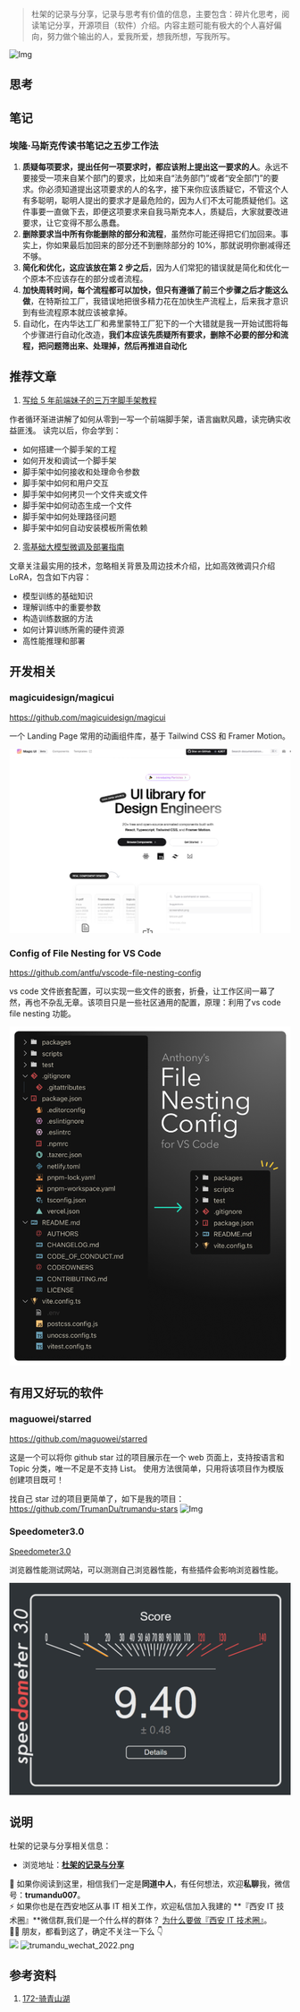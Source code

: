 > 杜架的记录与分享，记录与思考有价值的信息，主要包含：碎片化思考，阅读笔记分享，开源项目（软件）介绍。内容主题可能有极大的个人喜好偏向，努力做个输出的人，爱我所爱，想我所想，写我所写。

![Img](https://static.trumandu.top/yank-note-picgo-img-20240624204004.png)

## 思考

## 笔记

### 埃隆·马斯克传读书笔记之五步工作法

1. **质疑每项要求，提出任何一项要求时，都应该附上提出这一要求的人**。永远不要接受一项来自某个部门的要求，比如来自“法务部门”或者“安全部门”的要求。你必须知道提出这项要求的人的名字，接下来你应该质疑它，不管这个人有多聪明，聪明人提出的要求才是最危险的，因为人们不太可能质疑他们。这件事要一直做下去，即便这项要求来自我马斯克本人，质疑后，大家就要改进要求，让它变得不那么愚蠢。
2. **删除要求当中所有你能删除的部分和流程**，虽然你可能还得把它们加回来。事实上，你如果最后加回来的部分还不到删除部分的 10%，那就说明你删减得还不够。
3. **简化和优化，这应该放在第 2 步之后**，因为人们常犯的错误就是简化和优化一个原本不应该存在的部分或者流程。
4. **加快周转时间，每个流程都可以加快，但只有遵循了前三个步骤之后才能这么做**，在特斯拉工厂，我错误地把很多精力花在加快生产流程上，后来我才意识到有些流程原本就应该被拿掉。
5. 自动化，在内华达工厂和弗里蒙特工厂犯下的一个大错就是我一开始试图将每个步骤进行自动化改造，**我们本应该先质疑所有要求，删除不必要的部分和流程，把问题筛出来、处理掉，然后再推进自动化**

## 推荐文章

1. [写给 5 年前端妹子的三万字脚手架教程](https://mp.weixin.qq.com/s?__biz=MzI3NTM5NDgzOA==&mid=2247515539&idx=1&sn=7c3af677b299fab508c24a1f378a2926)

作者循环渐进讲解了如何从零到一写一个前端脚手架，语言幽默风趣，读完确实收益匪浅。 读完以后，你会学到：

-   如何搭建一个脚手架的工程
-   如何开发和调试一个脚手架
-   脚手架中如何接收和处理命令参数
-   脚手架中如何和用户交互
-   脚手架中如何拷贝一个文件夹或文件
-   脚手架中如何动态生成一个文件
-   脚手架中如何处理路径问题
-   脚手架中如何自动安装模板所需依赖

2. [零基础大模型微调及部署指南](https://zhuanlan.zhihu.com/p/666976486)

文章关注最实用的技术，忽略相关背景及周边技术介绍，比如高效微调只介绍 LoRA，包含如下内容：

-   模型训练的基础知识
-   理解训练中的重要参数
-   构造训练数据的方法
-   如何计算训练所需的硬件资源
-   高性能推理和部署

## 开发相关

### magicuidesign/magicui

https://github.com/magicuidesign/magicui

一个 Landing Page 常用的动画组件库，基于 Tailwind CSS 和 Framer Motion。

![Img](/images/杜架的记录与分享%28005期%29.md/img-20240628154913.png)

### Config of File Nesting for VS Code

https://github.com/antfu/vscode-file-nesting-config

vs code 文件嵌套配置，可以实现一些文件的嵌套，折叠，让工作区间一幕了然，再也不杂乱无章。该项目只是一些社区通用的配置，原理：利用了vs code  file nesting 功能。

![Img](/images/杜架的记录与分享%28005期%29.md/img-20240629082833.png)

## 有用又好玩的软件

### maguowei/starred

https://github.com/maguowei/starred

这是一个可以将你 github star 过的项目展示在一个 web 页面上，支持按语言和 Topic 分类，唯一不足是不支持 List。
使用方法很简单，只用将该项目作为模版创建项目既可！

找自己 star 过的项目更简单了，如下是我的项目：https://github.com/TrumanDu/trumandu-stars
![Img](https://static.trumandu.top/yank-note-picgo-img-20240624205059.png)

### Speedometer3.0

[Speedometer3.0](https://browserbench.org/Speedometer3.0/)

浏览器性能测试网站，可以测测自己浏览器性能，有些插件会影响浏览器性能。

![Img](/images/杜架的记录与分享%28005期%29.md/img-20240625134052.png)





## 说明

杜架的记录与分享相关信息：

-   浏览地址：[**杜架的记录与分享**](http://blog.trumandu.top/categories/杜架的记录与分享/)

🙌 如果你阅读到这里，相信我们一定是**同道中人**，有任何想法，欢迎**私聊**我，微信号：**trumandu007**。<br />⚡️ 如果你也是在西安地区从事 IT 相关工作，欢迎私信加入我建的 **『西安 IT 技术圈』**微信群,我们是一个什么样的群体？ [为什么要做『西安 IT 技术圈』](https://mp.weixin.qq.com/s?__biz=MzI4NTMwNTQ5Mg==&mid=2247483684&idx=1&sn=4c1f96c16463601a7e220a06649f4cd3)。<br />👬🏻 朋友，都看到这了，确定不关注一下么 👇<br />
![](https://static.trumandu.top/view_good_share.gif)
![trumandu_wechat_2022.png](http://static.trumandu.top/trumandu_wechat_2022.png)

## 参考资料

1. [172-骑青山湖](https://weekly.tw93.fun/posts/172-%E9%AA%91%E9%9D%92%E5%B1%B1%E6%B9%96/)
